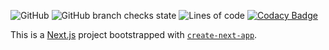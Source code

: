 <img alt="GitHub" src="https://img.shields.io/github/license/coryginsberg/personal-website-2023"> <img alt="GitHub branch checks state" src="https://img.shields.io/github/checks-status/coryginsberg/personal-website-2023/main"> <img alt="Lines of code" src="https://img.shields.io/tokei/lines/github/coryginsberg/personal-website-2023"> [![Codacy Badge](https://app.codacy.com/project/badge/Grade/778dbf0ff66245cba5829c5d0304368e)](https://app.codacy.com/gh/coryginsberg/personal-website-2023/dashboard?utm_source=gh&utm_medium=referral&utm_content=&utm_campaign=Badge_grade)

This is a [Next.js](https://nextjs.org/) project bootstrapped with [`create-next-app`](https://github.com/vercel/next.js/tree/canary/packages/create-next-app).
